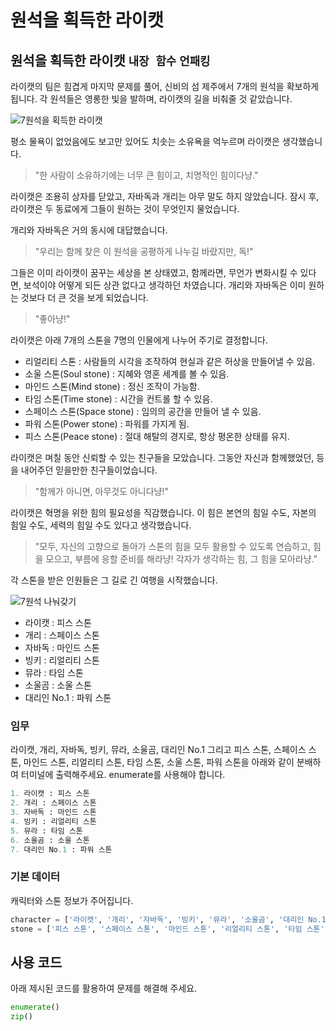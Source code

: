 # 원석을 획득한 라이캣

## 원석을 획득한 라이캣 `내장 함수` `언패킹`

라이캣의 팀은 힘겹게 마지막 문제를 풀어, 신비의 섬 제주에서 7개의 원석을 확보하게 됩니다. 각 원석들은 영롱한 빛을 발하며, 라이캣의 길을 비춰줄 것 같았습니다.

![7원석을 획득한 라이캣](./story16-1.jpg)

평소 물욕이 없었음에도 보고만 있어도 치솟는 소유욕을 억누르며 라이캣은 생각했습니다.

> "한 사람이 소유하기에는 너무 큰 힘이고, 치명적인 힘이다냥."

라이캣은 조용히 상자를 닫았고, 자바독과 개리는 아무 말도 하지 않았습니다. 잠시 후, 라이캣은 두 동료에게 그들이 원하는 것이 무엇인지 물었습니다.

개리와 자바독은 거의 동시에 대답했습니다.

> "우리는 함께 찾은 이 원석을 공평하게 나누길 바랐지만, 독!"

그들은 이미 라이캣이 꿈꾸는 세상을 본 상태였고, 함께라면, 무언가 변화시킬 수 있다면, 보석이야 어떻게 되든 상관 없다고 생각하던 차였습니다. 개리와 자바독은 이미 원하는 것보다 더 큰 것을 보게 되었습니다.

> "좋아냥!"

라이캣은 아래 7개의 스톤을 7명의 인물에게 나누어 주기로 결정합니다.

- 리얼리티 스톤 : 사람들의 시각을 조작하여 현실과 같은 허상을 만들어낼 수 있음.
- 소울 스톤(Soul stone) : 지혜와 영혼 세계를 볼 수 있음.
- 마인드 스톤(Mind stone) : 정신 조작이 가능함.
- 타임 스톤(Time stone) : 시간을 컨트롤 할 수 있음.
- 스페이스 스톤(Space stone) : 임의의 공간을 만들어 낼 수 있음.
- 파워 스톤(Power stone) : 파워를 가지게 됨.
- 피스 스톤(Peace stone) : 절대 해탈의 경지로, 항상 평온한 상태를 유지.

라이캣은 며칠 동안 신뢰할 수 있는 친구들을 모았습니다. 그동안 자신과 함께했었던, 등을 내어주던 믿을만한 친구들이었습니다.

> "함께가 아니면, 아무것도 아니다냥!"

라이캣은 혁명을 위한 힘의 필요성을 직감했습니다. 이 힘은 본연의 힘일 수도, 자본의 힘일 수도, 세력의 힘일 수도 있다고 생각했습니다.

> "모두, 자신의 고향으로 돌아가 스톤의 힘을 모두 활용할 수 있도록 연습하고, 힘을 모으고, 부름에 응할 준비를 해라냥! 각자가 생각하는 힘, 그 힘을 모아라냥."

각 스톤을 받은 인원들은 그 길로 긴 여행을 시작했습니다.

![7원석 나눠갖기](./story16-2.jpg)

- 라이캣 : 피스 스톤
- 개리 : 스페이스 스톤
- 자바독 : 마인드 스톤
- 빙키 : 리얼리티 스톤
- 뮤라 : 타임 스톤
- 소울곰 : 소울 스톤
- 대리인 No.1 : 파워 스톤

### 임무
라이캣, 개리, 자바독, 빙키, 뮤라, 소울곰, 대리인 No.1 그리고 피스 스톤, 스페이스 스톤, 마인드 스톤, 리얼리티 스톤, 타임 스톤, 소울 스톤, 파워 스톤을 아래와 같이 분배하여 터미널에 출력해주세요. enumerate를 사용해야 합니다.

```python
1. 라이캣 : 피스 스톤
2. 개리 : 스페이스 스톤
3. 자바독 : 마인드 스톤
4. 빙키 : 리얼리티 스톤
5. 뮤라 : 타임 스톤
6. 소울곰 : 소울 스톤
7. 대리인 No.1 : 파워 스톤
```

### 기본 데이터
캐릭터와 스톤 정보가 주어집니다.

```python
character = ['라이캣', '개리', '자바독', '빙키', '뮤라', '소울곰', '대리인 No.1']
stone = ['피스 스톤', '스페이스 스톤', '마인드 스톤', '리얼리티 스톤', '타임 스톤', '소울 스톤', '파워 스톤']
```


## 사용 코드
아래 제시된 코드를 활용하여 문제를 해결해 주세요.
```python
enumerate()
zip()
```